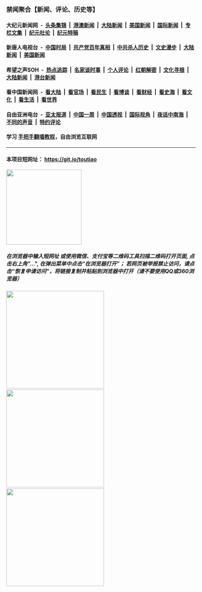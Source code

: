 ### 禁闻聚合【新闻、评论、历史等】

#### 大纪元新闻网 &nbsp;-&nbsp; [头条集锦](indexes/E头条集锦.md?t=02270502) &nbsp;|&nbsp; [港澳新闻](indexes/E港澳新闻.md?t=02270502)  &nbsp;|&nbsp; [大陆新闻](indexes/E大陆新闻.md?t=02270502) &nbsp;|&nbsp; [美国新闻](indexes/E美国新闻.md?t=02270502) &nbsp;|&nbsp; [国际新闻](indexes/E国际新闻.md?t=02270502) &nbsp;|&nbsp; [专栏文集](indexes/E专栏文集.md?t=02270502) &nbsp;|&nbsp; [纪元社论](indexes/E纪元社论.md?t=02270502) &nbsp;|&nbsp; [纪元特稿](indexes/E纪元特稿.md?t=02270502) 

#### 新唐人电视台 &nbsp;-&nbsp; [中国时局](indexes/N中国时局.md?t=02270502) &nbsp;|&nbsp; [共产党百年真相](indexes/N共产党百年真相.md?t=02270502) &nbsp;|&nbsp; [中共杀人历史](indexes/N中共杀人历史.md?t=02270502) &nbsp;|&nbsp; [文史漫步](indexes/N文史漫步.md?t=02270502) &nbsp;|&nbsp; [大陆新闻](indexes/N大陆新闻.md?t=02270502) &nbsp;|&nbsp; [美国新闻](indexes/N美国新闻.md?t=02270502)

#### 希望之声SOH &nbsp;-&nbsp; [热点追踪](indexes/H热点追踪.md?t=02270502) &nbsp;|&nbsp; [名家谈时事](indexes/H名家谈时事.md?t=02270502) &nbsp;|&nbsp; [个人评论](indexes/H个人评论.md?t=02270502)  &nbsp;|&nbsp; [红朝解密](indexes/H红朝解密.md?t=02270502) &nbsp;|&nbsp; [文化寻根](indexes/H文化寻根.md?t=02270502) &nbsp;|&nbsp; [大陆新闻](indexes/H大陆新闻.md?t=02270502) &nbsp;|&nbsp; [港台新闻](indexes/H港台新闻.md?t=02270502)

#### 看中国新闻网 &nbsp;-&nbsp; [看大陆](indexes/S看大陆.md?t=02270502) &nbsp;|&nbsp; [看官场](indexes/S看官场.md?t=02270502) &nbsp;|&nbsp; [看民生](indexes/S看民生.md?t=02270502)  &nbsp;|&nbsp; [看博谈](indexes/S看博谈.md?t=02270502) &nbsp;|&nbsp; [看财经](indexes/S看财经.md?t=02270502) &nbsp;|&nbsp; [看史海](indexes/S看史海.md?t=02270502) &nbsp;|&nbsp; [看文化](indexes/S看文化.md?t=02270502) &nbsp;|&nbsp; [看生活](indexes/S看生活.md?t=02270502) &nbsp;|&nbsp; [看世界](indexes/S看世界.md?t=02270502)

#### 自由亚洲电台 &nbsp;-&nbsp; [亚太报道](indexes/R亚太报道.md?t=02270502) &nbsp;|&nbsp; [中国一周](indexes/R中国一周.md?t=02270502) &nbsp;|&nbsp; [中国透视](indexes/R中国透视.md?t=02270502)  &nbsp;|&nbsp; [国际视角](indexes/R国际视角.md?t=02270502) &nbsp;|&nbsp; [夜话中南海](indexes/R夜话中南海.md?t=02270502) &nbsp;|&nbsp; [不同的声音](indexes/R不同的声音.md?t=02270502) &nbsp;|&nbsp; [特约评论](indexes/R特约评论.md?t=02270502)

#### 学习 [手把手翻墙教程](https://github.com/gfw-breaker/guides/wiki)，自由浏览互联网

----

#### 本项目短网址： https://git.io/toutiao
<img src="https://raw.githubusercontent.com/gfw-breaker/banned-news/master/scripts/img/qr.png" width="200px"/>  

##### 在浏览器中输入短网址 或使用微信、支付宝等二维码工具扫描二维码打开页面, 点击右上角"...", 在弹出菜单中点击“在浏览器打开”； 若网页被举报禁止访问，请点击“恢复申请访问”，将链接复制并粘贴到浏览器中打开（请不要使用QQ或360浏览器）

<img src="https://raw.githubusercontent.com/gfw-breaker/banned-news/master/scripts/img/1.png" width="260px"/> &nbsp; <img src="https://raw.githubusercontent.com/gfw-breaker/banned-news/master/scripts/img/2.png" width="260px"/> &nbsp; <img src="https://raw.githubusercontent.com/gfw-breaker/banned-news/master/scripts/img/3.png" width="260px"/>
